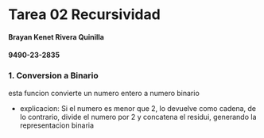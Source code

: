 # Tarea 02 Recursividad
#### Brayan Kenet Rivera Quinilla
#### 9490-23-2835

### 1. Conversion a Binario
esta funcion convierte un numero entero a numero binario
- explicacion:
  Si el numero es menor que 2, lo devuelve como cadena, de lo contrario, divide el numero por 2 y concatena el residui, generando la representacion binaria

